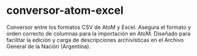# conversor-atom-excel
Conversor entre los formatos CSV de AtoM y Excel. Asegura el formato y orden correcto de columnas para la importación en AtoM. Diseñado para facilitar la edición y carga de descripciones archivísticas en el Archivo General de la Nación (Argentina).
